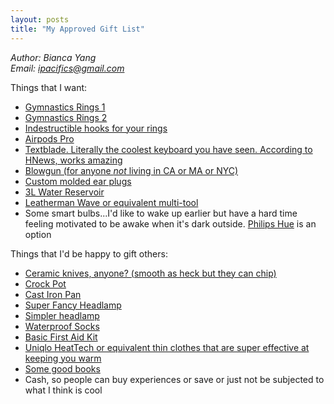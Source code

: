```yaml
---
layout: posts
title: "My Approved Gift List"
---
```

*Author: Bianca Yang*<br>
*Email: <a href="mailto:ipacifics@gmail.com?subject=Hello from the XDRT Blog">ipacifics@gmail.com</a>*<br>

Things that I want:
* [Gymnastics Rings 1](https://www.amazon.com/Rep-Gymnastic-Rings-Numbered-Straps/dp/B00QR1J5NY/ref=sr_1_1?dchild=1&keywords=gym+rings+rep+fitness&qid=1575858047&sr=8-1)
* [Gymnastics Rings 2](https://www.amazon.com/Gymnastic-Fitness-Exercise-Wooden-Gymnast/dp/B01FTOCY0A/ref=sr_1_3?dchild=1&keywords=gym+rings+garage+fit&qid=1575858087&sr=8-3)
* [Indestructible hooks for your rings](https://www.amazon.com/Jungle-Gym-Kingdom-Playground-Capacity/dp/B015OXL2MW/)
* [Airpods Pro](https://www.apple.com/airpods-pro/)
* [Textblade. Literally the coolest keyboard you have seen. According to HNews, works amazing](https://waytools.com/store/showroom/info/textblade/tablet)
* [Blowgun (for anyone *not* living in CA or MA or NYC)](https://www.amazon.com/Venom-Blowguns®-40-Darts-Made/dp/B008H7M0Q0/ref=sr_1_2?dchild=1&keywords=venom+blowgun&qid=1575874218&sr=8-2)
* [Custom molded ear plugs](https://www.amazon.com/Decibullz-Earplugs-Comfortable-Protection-Shooting/dp/B01N129AQ8/ref=sr_1_4?keywords=earplugs+custom&qid=1575859569&sr=8-4)
* [3L Water Reservoir](https://www.amazon.com/CamelBak-Crux-Reservoir-Set-Blue/dp/B01LA5FCJ2/ref=sr_1_24?dchild=1&keywords=water+reservoir+3l&qid=1575874263&sr=8-24)
* [Leatherman Wave or equivalent multi-tool](https://www.amazon.com/LEATHERMAN-Wave-Multitool-Stainless-Steel/dp/B079MJBP21/ref=sr_1_1?keywords=wave+leatherman&qid=1575859269&sr=8-1)
* Some smart bulbs...I'd like to wake up earlier but have a hard time feeling motivated to be awake when it's dark outside. [Philips Hue](https://www2.meethue.com/en-us/starter-kits) is an option

Things that I'd be happy to gift others:
* [Ceramic knives, anyone? (smooth as heck but they can chip)](https://www.amazon.com/Kyocera-FK-2PC-WH3-Revolution-Ceramic/dp/B000KU7I50/ref=sxin_3_ac_d_rm?ac_md=1-1-a3lvY2VyYSBjZXJhbWljIGtuaWZl-ac_d_rm&keywords=ceramic+knife&pd_rd_i=B000KU7I50&pd_rd_r=fb4cdd53-867d-4f4d-8272-a7b50f667541&pd_rd_w=pN5xu&pd_rd_wg=ufA0y&pf_rd_p=6d29ef56-fc35-411a-8a8e-7114f01518f7&pf_rd_r=3HBMP282BSSTEYGPCGR3&psc=1&qid=1575858443)
* [Crock Pot](https://www.amazon.com/Crock-Pot-SCV401-TR-4-Quart-Manual-Cooker/dp/B000AB32PE/ref=sxin_2_ac_d_pm?ac_md=1-0-VW5kZXIgJDQw-ac_d_pm&keywords=crock+pot&pd_rd_i=B000AB32PE&pd_rd_r=b8e746fd-44f5-4e35-bbf7-3d980b487d25&pd_rd_w=fiKzw&pd_rd_wg=shlcd&pf_rd_p=709d2064-e546-4799-9e66-b352ea89951f&pf_rd_r=NNXMF6DS4JS8C8E3GWVZ&psc=1&qid=1575859484)
* [Cast Iron Pan](https://www.amazon.com/Lodge-Skillet-Pre-Seasoned-Skillet-Silicone/dp/B00G2XGC88/ref=sxin_3_ac_d_rm?ac_md=0-0-Y2FzdCBpcm9uIHBhbg%3D%3D-ac_d_rm&keywords=cast+iron+pan&pd_rd_i=B00G2XGC88&pd_rd_r=784d15c7-e175-4d77-b5d8-ab31854d4e7b&pd_rd_w=dXk90&pd_rd_wg=WJaUB&pf_rd_p=6d29ef56-fc35-411a-8a8e-7114f01518f7&pf_rd_r=A9YV5HRVJPHDZH4D2PZ7&psc=1&qid=1575859625)
* [Super Fancy Headlamp](https://www.amazon.com/ELMCHEE-Rechargeable-headlamp-Waterproof-Flashlight/dp/B07Q8G36QV/ref=sxin_3_ac_d_rm?ac_md=0-0-aGVhZGxhbXA%3D-ac_d_rm&keywords=headlamp&pd_rd_i=B07Q8G36QV&pd_rd_r=2f28e3f9-b663-4e51-8416-034820142b1e&pd_rd_w=Az0Zn&pd_rd_wg=0rDNy&pf_rd_p=6d29ef56-fc35-411a-8a8e-7114f01518f7&pf_rd_r=K6N9S08PMQHQCWXF23XH&psc=1&qid=1575859823)
* [Simpler headlamp](https://www.amazon.com/Foxelli-Headlamp-Flashlight-2-Pack-Lightweight/dp/B07VCTYYZX/ref=sr_1_28?keywords=headlamp&qid=1575859823&sr=8-28)
* [Waterproof Socks](https://www.amazon.com/RANDY-SUN-Waterproof-Half-Cushion-Multisport/dp/B07BXMDPW5/ref=sxin_3_ac_d_rm?ac_md=0-0-d2F0ZXJwcm9vZiBzb2Nrcw%3D%3D-ac_d_rm&keywords=waterproof+socks&pd_rd_i=B07BXMDPW5&pd_rd_r=8e1bec2f-c5d4-4819-af15-0ca490705f55&pd_rd_w=iaT1e&pd_rd_wg=KqoyL&pf_rd_p=6d29ef56-fc35-411a-8a8e-7114f01518f7&pf_rd_r=8CFKPRAKWVEHY70PBW6B&psc=1&qid=1575859946)
* [Basic First Aid Kit](https://www.amazon.com/dp/B00W4WDRRU/ref=cm_sw_r_cp_apa_JbAABb17927C4)
* [Uniqlo HeatTech or equivalent thin clothes that are super effective at keeping you warm](https://www.uniqlo.com/us/en/women/heattech-collection)
* [Some good books](https://xrdt.github.io/books_readings.html)
* Cash, so people can buy experiences or save or just not be subjected to what I think is cool
